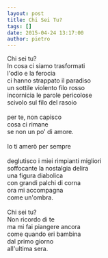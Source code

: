 ```yaml
---
layout: post
title: Chi Sei Tu?
tags: []
date: 2015-04-24 13:17:00
author: pietro
---
```

Chi sei tu?<br/>In cosa ci siamo trasformati<br/>l'odio e la ferocia<br/>ci hanno strappato il paradiso<br/>un sottile violento filo rosso<br/>incornicia le parole pericolose<br/>scivolo sul filo del rasoio<br/><br/>per te, non capisco<br/>cosa ci rimane<br/>se non un po' di amore.<br/><br/>Io ti amerò per sempre<br/><br/>deglutisco i miei rimpianti migliori<br/>soffocante la nostalgia delira<br/>una figura diabolica<br/>con grandi palchi di corna<br/>ora mi accompagna<br/>come un'ombra.<br/><br/>Chi sei tu?<br/>Non ricordo di te<br/>ma mi fai piangere ancora<br/>come quando eri bambina<br/>dal primo giorno<br/>all'ultima sera.
